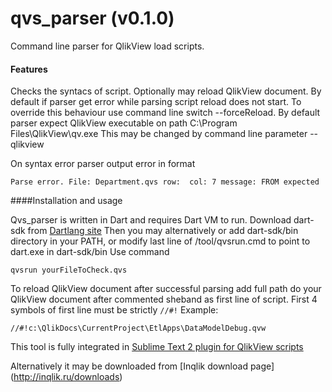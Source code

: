 qvs_parser (v0.1.0)
================

Command line parser for QlikView load scripts.

#### Features

Checks the syntacs of script. Optionally may reload QlikView document. 
By default if parser get error while parsing script reload does not start. 
To override this behaviour use command line switch --forceReload.
By default parser expect QlikView executable on path C:\Program Files\QlikView\qv.exe
This may be changed by command line parameter --qlikview 

On syntax error parser output error in format

    Parse error. File: Department.qvs row:  col: 7 message: FROM expected 


####Installation and usage

Qvs_parser is written in Dart and requires Dart VM to run. Download dart-sdk from [Dartlang site](http://www.dartlang.org/tools/sdk/)
Then you may alternatively or add dart-sdk/bin directory in your PATH, or modify last line of /tool/qvsrun.cmd to point to dart.exe in dart-sdk/bin
Use command 

    qvsrun yourFileToCheck.qvs 

To reload QlikView document after successful parsing add full path do your QlikView document after commented sheband as first line of script.
First 4 symbols of first line must be strictly `//#!` 
Example:

    //#!c:\QlikDocs\CurrentProject\EtlApps\DataModelDebug.qvw
 
 This tool is fully integrated in [Sublime Text 2 plugin for QlikView scripts](http://vadimtsushko.github.io/sublime-qlikview/) 
 
 Alternatively it may be downloaded from [Inqlik download page] (http://inqlik.ru/downloads)

   